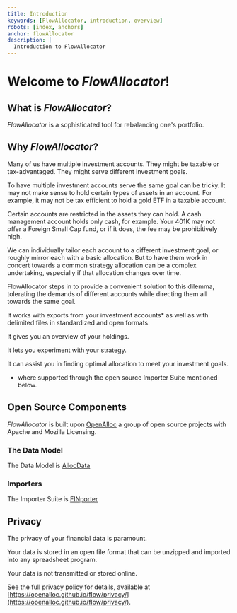 ```yaml
---
title: Introduction
keywords: [FlowAllocator, introduction, overview]
robots: [index, anchors]
anchor: flowAllocator
description: |
  Introduction to FlowAllocator
---
```


# Welcome to _FlowAllocator_!

## What is _FlowAllocator_?

_FlowAllocator_ is a sophisticated tool for rebalancing one's portfolio.

## Why _FlowAllocator_?

Many of us have multiple investment accounts. They might be taxable or
tax-advantaged. They might serve different investment goals. 

To have multiple investment accounts serve the same goal can be tricky. It
may not make sense to hold certain types of assets in an account. For
example, it may not be tax efficient to hold a gold ETF in a taxable
account. 

Certain accounts are restricted in the assets they can hold. A cash
management account holds only cash, for example. Your 401K may not offer
a Foreign Small Cap fund, or if it does, the fee may be prohibitively
high.

We can individually tailor each account to a different investment goal, or
roughly mirror each with a basic allocation. But to have them work in
concert towards a common strategy allocation can be a complex undertaking,
especially if that allocation changes over time.

FlowAllocator steps in to provide a convenient solution to this dilemma,
tolerating the demands of different accounts while directing them all
towards the same goal.

It works with exports from your investment accounts* as well as with delimited files in standardized and open formats.

It gives you an overview of your holdings.

It lets you experiment with your strategy.

It can assist you in finding optimal allocation to meet your investment
goals.

* where supported through the open source Importer Suite mentioned below.

## Open Source Components

_FlowAllocator_ is built upon [OpenAlloc](https://github.com/OpenAlloc)
a group of open source projects with Apache and Mozilla Licensing.

### The Data Model

The Data Model is [AllocData](https://github.com/OpenAlloc/AllocData)

### Importers

The Importer Suite is [FINporter](https://github.com/OpenAlloc/FINporter)

## Privacy

The privacy of your financial data is paramount. 

Your data is stored in an open file format that can be unzipped and
imported into any spreadsheet program.

Your data is not transmitted or stored online.

See the full privacy policy for details, available at [https://openalloc.github.io/flow/privacy/](https://openalloc.github.io/flow/privacy/).
